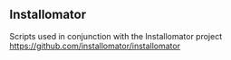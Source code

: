 ## Installomator

Scripts used in conjunction with the Installomator project https://github.com/installomator/installomator 